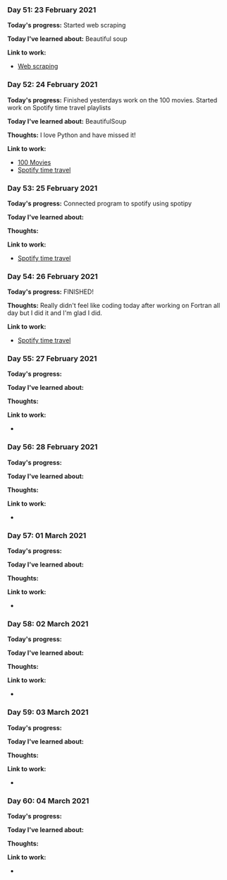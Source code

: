 
### Day 51: 23 February 2021
**Today's progress:** Started web scraping
    
**Today I've learned about:**  Beautiful soup
    
**Link to work:**

* [Web scraping](https://github.com/bethpritchard/100DaysOfCodeBootcamp/blob/master/Day45)
    

    
### Day 52: 24 February 2021
**Today's progress:** Finished yesterdays work on the 100 movies. Started work on Spotify time travel playlists
    
**Today I've learned about:** BeautifulSoup
    
**Thoughts:** I love Python and have missed it!
    
**Link to work:**

* [100 Movies](https://github.com/bethpritchard/100DaysOfCodeBootcamp/blob/master/Day45/100_movies.py)
* [Spotify time travel](https://github.com/bethpritchard/100DaysOfCodeBootcamp/blob/master/Day46)

    

    
### Day 53: 25 February 2021
**Today's progress:** Connected program to spotify using spotipy
    
**Today I've learned about:**
    
**Thoughts:**
    
**Link to work:**

* [Spotify time travel](https://github.com/bethpritchard/100DaysOfCodeBootcamp/blob/master/Day46)
    

    
### Day 54: 26 February 2021
**Today's progress:** FINISHED!

**Thoughts:** Really didn't feel like coding today after working on Fortran all day but I did it and I'm glad I did.
    
**Link to work:** 

* [Spotify time travel](https://github.com/bethpritchard/100DaysOfCodeBootcamp/blob/master/Day46)
    
### Day 55: 27 February 2021
**Today's progress:**
    
**Today I've learned about:**
    
**Thoughts:**
    
**Link to work:**

* [](https://github.com/bethpritchard/100DaysOfCodeBootcamp/blob/master/)
    

    
### Day 56: 28 February 2021
**Today's progress:**
    
**Today I've learned about:**
    
**Thoughts:**
    
**Link to work:**

* [](https://github.com/bethpritchard/100DaysOfCodeBootcamp/blob/master/)
    

    
### Day 57: 01 March 2021
**Today's progress:**
    
**Today I've learned about:**
    
**Thoughts:**
    
**Link to work:**

* [](https://github.com/bethpritchard/100DaysOfCodeBootcamp/blob/master/)
    

    
### Day 58: 02 March 2021
**Today's progress:**
    
**Today I've learned about:**
    
**Thoughts:**
    
**Link to work:**

* [](https://github.com/bethpritchard/100DaysOfCodeBootcamp/blob/master/)
    

    
### Day 59: 03 March 2021
**Today's progress:**
    
**Today I've learned about:**
    
**Thoughts:**
    
**Link to work:**

* [](https://github.com/bethpritchard/100DaysOfCodeBootcamp/blob/master/)
    

    
### Day 60: 04 March 2021
**Today's progress:**
    
**Today I've learned about:**
    
**Thoughts:**
    
**Link to work:**

* [](https://github.com/bethpritchard/100DaysOfCodeBootcamp/blob/master/)
    

    